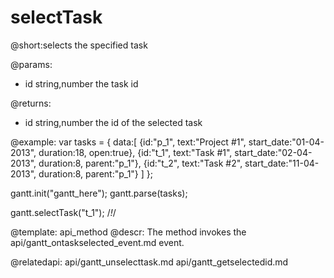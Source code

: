 selectTask
=============
@short:selects the specified task
	

@params:
- id	string,number		the task id

@returns:
- id	string,number		the id of the selected task

@example:
var tasks = {
  data:[
     {id:"p_1", text:"Project #1", start_date:"01-04-2013", duration:18, open:true},
     {id:"t_1", text:"Task #1", start_date:"02-04-2013", duration:8, parent:"p_1"},
     {id:"t_2", text:"Task #2", start_date:"11-04-2013", duration:8, parent:"p_1"}
   ]
};

gantt.init("gantt_here");
gantt.parse(tasks);

gantt.selectTask("t_1"); /*!*/

@template:	api_method
@descr:
The method invokes the api/gantt_ontaskselected_event.md event.

@relatedapi:
	api/gantt_unselecttask.md
    api/gantt_getselectedid.md